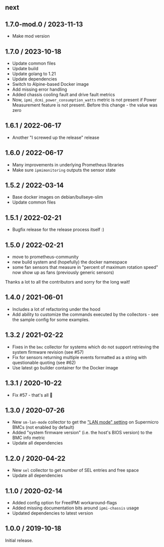 ## next

## 1.7.0-mod.0 / 2023-11-13

* Make mod version

## 1.7.0 / 2023-10-18

* Update common files
* Update build
* Update golang to 1.21
* Update dependencies
* Switch to Alpine-based Docker image
* Add missing error handling
* Added chassis cooling fault and drive fault metrics
* Now, `ipmi_dcmi_power_consumption_watts` metric is not present if Power
Measurement feature is not present. Before this change - the value was zero

## 1.6.1 / 2022-06-17

* Another "I screwed up the release" release

## 1.6.0 / 2022-06-17

* Many improvements in underlying Prometheus libraries
* Make sure `ipmimonitoring` outputs the sensor state

## 1.5.2 / 2022-03-14

* Base docker images on debian/bullseye-slim
* Update common files

## 1.5.1 / 2022-02-21

* Bugfix release for the release process itself :)

## 1.5.0 / 2022-02-21

* move to prometheus-community
* new build system and (hopefully) the docker namespace
* some fan sensors that measure in "percent of maximum rotation speed" now show
  up as fans (previously generic sensors)

Thanks a lot to all the contributors and sorry for the long wait!

## 1.4.0 / 2021-06-01

* Includes a lot of refactoring under the hood
* Add ability to customize the commands executed by the collectors - see the sample config for some examples.

## 1.3.2 / 2021-02-22

* Fixes in the `bmc` collector for systems which do not support retrieving the system firmware revision (see #57)
* Fix for sensors returning multiple events formatted as a string with questionable quoting (see #62)
* Use latest go builder container for the Docker image

## 1.3.1 / 2020-10-22

* Fix #57 - that's all :slightly_smiling_face:

## 1.3.0 / 2020-07-26

* New `sm-lan-mode` collector to get the ["LAN mode" setting](https://www.supermicro.com/support/faqs/faq.cfm?faq=28159) on Supermicro BMCs (not enabled by default)
* Added "system firmware version" (i.e. the host's BIOS version) to the BMC info metric
* Update all dependencies

## 1.2.0 / 2020-04-22

* New `sel` collector to get number of SEL entries and free space
* Update all dependencies

## 1.1.0 / 2020-02-14

* Added config option for FreeIPMI workaround-flags
* Added missing documentation bits around `ipmi-chassis` usage
* Updated dependencies to latest version

## 1.0.0 / 2019-10-18

Initial release.
